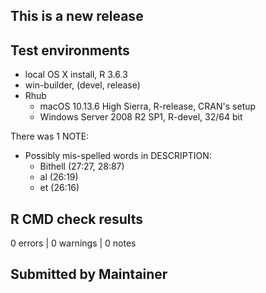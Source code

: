 ## This is a new release

## Test environments
* local OS X install, R 3.6.3
* win-builder, (devel,  release)
* Rhub
  * macOS 10.13.6 High Sierra, R-release, CRAN's setup
  * Windows Server 2008 R2 SP1, R-devel, 32/64 bit
  
There was 1 NOTE:

* Possibly mis-spelled words in DESCRIPTION:
  * Bithell (27:27, 28:87)
  * al (26:19)
  * et (26:16)

## R CMD check results
0 errors | 0 warnings | 0 notes

## Submitted by Maintainer